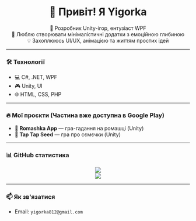 <h1 align="center">👋 Привіт! Я Yigorka</h1>

<p align="center">
  🌼 Розробник Unity-ігор, ентузіаст WPF <br>
  🧠 Люблю створювати мінімалістичні додатки з емоційною глибиною <br>
  💡 Захоплююсь UI/UX, анімацією та життям простих ідей
</p>

---

### 🛠️ Технології
- 💻 C#, .NET, WPF
- 🎮 Unity, UI
- 🌐 HTML, CSS, PHP

---

### 🔥 Мої проєкти (Частина вже доступна в Google Play)
- 🌼 **Romashka App** — гра-гадання на ромашці (Unity)
- 🧩 **Tap Tap Seed** — гра про сємєчки (Unity)

---

### 📊 GitHub статистика

<p align="center">
  <img src="https://github-readme-stats.vercel.app/api?username=ghnt&show_icons=true&theme=tokyonight" />
  <br />
  <img src="https://github-readme-stats.vercel.app/api/top-langs/?username=ghnt&layout=compact&theme=tokyonight" />
</p>

---

### 📫 Як зв'язатися
- Email: `yigorka812@gmail.com`
